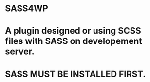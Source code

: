 # SASS4WP
# A plugin designed or using SCSS files with SASS on developement server. 
# SASS MUST BE INSTALLED FIRST.

